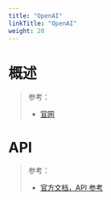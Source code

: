 ```yaml
---
title: "OpenAI"
linkTitle: "OpenAI"
weight: 20
---
```


# 概述
> 参考：
> - [官网](https://openai.com/)


# API
> 参考：
> - [官方文档，API 参考](https://platform.openai.com/docs/api-reference/introduction)


